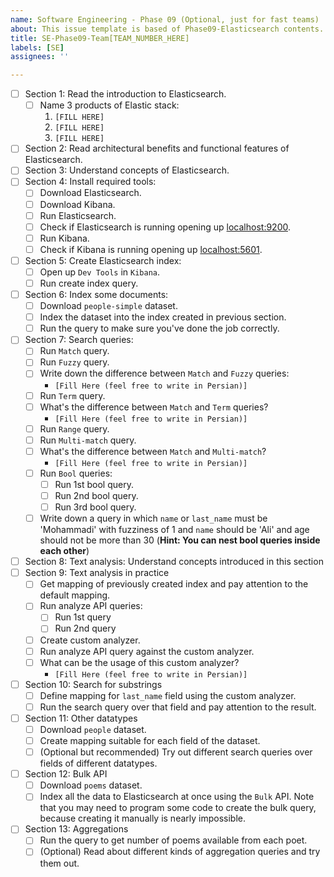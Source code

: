 ```yaml
---
name: Software Engineering - Phase 09 (Optional, just for fast teams)
about: This issue template is based of Phase09-Elasticsearch contents.
title: SE-Phase09-Team[TEAM_NUMBER_HERE]
labels: [SE]
assignees: ''

---
```


- [ ] Section 1: Read the introduction to Elasticsearch.
    - [ ] Name 3 products of Elastic stack:
        1. `[FILL HERE]`
        1. `[FILL HERE]`
        1. `[FILL HERE]`
- [ ] Section 2: Read architectural benefits and functional features of Elasticsearch.
- [ ] Section 3: Understand concepts of Elasticsearch.
- [ ] Section 4: Install required tools:
    - [ ] Download Elasticsearch.
    - [ ] Download Kibana.
    - [ ] Run Elasticsearch.
    - [ ] Check if Elasticsearch is running opening up [localhost:9200](localhost:9200).
    - [ ] Run Kibana.
    - [ ] Check if Kibana is running opening up [localhost:5601](localhost:5601).
- [ ] Section 5: Create Elasticsearch index:
    - [ ] Open up `Dev Tools` in `Kibana`.
    - [ ] Run create index query.
- [ ] Section 6: Index some documents:
    - [ ] Download `people-simple` dataset.
    - [ ] Index the dataset into the index created in previous section.
    - [ ] Run the query to make sure you've done the job correctly.
- [ ] Section 7: Search queries:
    - [ ] Run `Match` query.
    - [ ] Run `Fuzzy` query.
    - [ ] Write down the difference between `Match` and `Fuzzy` queries:
        - `[Fill Here (feel free to write in Persian)]`
    - [ ] Run `Term` query.
    - [ ] What's the difference between `Match` and `Term` queries?
        - `[Fill Here (feel free to write in Persian)]`
    - [ ] Run `Range` query.
    - [ ] Run `Multi-match` query.
    - [ ] What's the difference between `Match` and `Multi-match`?
        - `[Fill Here (feel free to write in Persian)]`
    - [ ] Run `Bool` queries:
        - [ ] Run 1st bool query.
        - [ ] Run 2nd bool query.
        - [ ] Run 3rd bool query.
    - [ ] Write down a query in which `name` or `last_name` must be 'Mohammadi' with fuzziness of 1 and `name` should be 'Ali' and age should not be more than 30 (**Hint: You can nest bool queries inside each other**)
- [ ] Section 8: Text analysis: Understand concepts introduced in this section
- [ ] Section 9: Text analysis in practice
    - [ ] Get mapping of previously created index and pay attention to the default mapping.
    - [ ] Run analyze API queries:
        - [ ] Run 1st query
        - [ ] Run 2nd query
    - [ ] Create custom analyzer.
    - [ ] Run analyze API query against the custom analyzer.
    - [ ] What can be the usage of this custom analyzer?
        - `[Fill Here (feel free to write in Persian)]`
- [ ] Section 10: Search for substrings
    - [ ] Define mapping for `last_name` field using the custom analyzer.
    - [ ] Run the search query over that field and pay attention to the result.
- [ ] Section 11: Other datatypes
    - [ ] Download `people` dataset.
    - [ ] Create mapping suitable for each field of the dataset.
    - [ ] (Optional but recommended) Try out different search queries over fields of different datatypes.
- [ ] Section 12: Bulk API
    - [ ] Download `poems` dataset.
    - [ ] Index all the data to Elasticsearch at once using the `Bulk` API. Note that you may need to program some code to create the bulk query, because creating it manually is nearly impossible.
- [ ] Section 13: Aggregations
    - [ ] Run the query to get number of poems available from each poet.
    - [ ] (Optional) Read about different kinds of aggregation queries and try them out.
